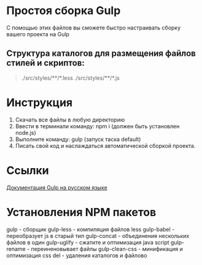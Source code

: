 # Простоя сборка Gulp
С помощью этих файлов вы сможете быстро настраивать сборку вашего проекта на Gulp

## Структура каталогов для размещения файлов стилей и скриптов:
>./src/styles/\*\*/\*.less
>./src/styles/\*\*/\*.js

# Инструкция 
1. Скачать все файлы в любую директорию
2. Ввести в терминали команду: npm i (должен быть установлен node.js)
3. Выполните команду: gulp (запуск таска default)
4. Писать свой код и наслаждаться автоматической сборкой проекта.

# Ссылки 
[Документация Gulp на русском языке](https://gulpjs.com/docs/en/getting-started/creating-tasks)

# Установления NPM пакетов 

gulp - сборщик 
gulp-less - компиляция файлов less
gulp-babel - переобразует js в старый  тип 
gulp-concat - объединения нескольких файлов в один 
gulp-uglify - сжатите и оптимизация java script
gulp-rename - переиненовывает файлы 
gulp-clean-css - минификация и оптимизация css
del - удаления каталогов и файлово 